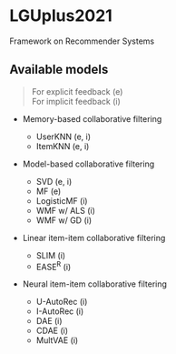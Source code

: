 # LGUplus2021
Framework on Recommender Systems

## Available models
> For explicit feedback (e) <br>
> For implicit feedback (i)
<!-- --------------------------------------- -->

- Memory-based collaborative filtering
  - UserKNN (e, i)
  - ItemKNN (e, i)

- Model-based collaborative filtering
  - SVD (e, i)
  - MF (e)
  - LogisticMF (i)
  - WMF w/ ALS (i)
  - WMF w/ GD (i)

- Linear item-item collaborative filtering
  - SLIM (i)
  - EASE<sup>R</sup> (i)

- Neural item-item collaborative filtering
  - U-AutoRec (i)
  - I-AutoRec (i)
  - DAE (i)
  - CDAE (i)
  - MultVAE (i)
